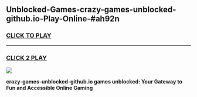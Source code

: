 
## Unblocked-Games-crazy-games-unblocked-github.io-Play-Online-#ah92n
<h3>
<a href="https://premium.freeplayer.one?title=crazy-games-unblocked-github.io&ref=27F">CLICK TO PLAY</a></h3>
<hr>

<h3>
<a href="https://premium.freeplayer.one?title=crazy-games-unblocked-github.io&ref=27F">CLICK 2 PLAY</a>
  
</h3>

<a href="https://premium.freeplayer.one?title=crazy-games-unblocked-github.io&ref=27F"><img src="https://clearcache.store/games.png"></a>


**crazy-games-unblocked-github.io games unblocked: Your Gateway to Fun and Accessible Online Gaming**
